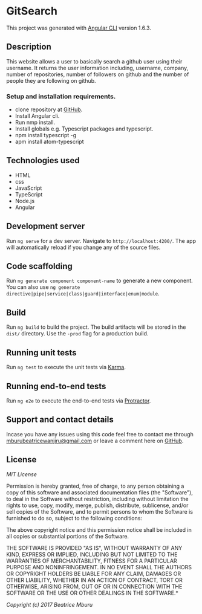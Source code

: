 
# GitSearch

This project was generated with [Angular CLI](https://github.com/angular/angular-cli) version 1.6.3.

## Description
This website allows a user to basically search a github user using their username. It returns the user information including, username, company, number of repositories, number of followers on github and the number of people they are following on github.

### Setup and installation requirements.
* clone repository at [GitHub](https://github.com/mburuBeatrice/Git-Search.git).
* Install Angular cli.
* Run nmp install.
* Install globals e.g. Typescript packages and typescript.
* npm install typescript -g
* apm install atom-typescript

## Technologies used
* HTML
* css
* JavaScript
* TypeScript
* Node.js
* Angular

## Development server

Run `ng serve` for a dev server. Navigate to `http://localhost:4200/`. The app will automatically reload if you change any of the source files.

## Code scaffolding

Run `ng generate component component-name` to generate a new component. You can also use `ng generate directive|pipe|service|class|guard|interface|enum|module`.

## Build

Run `ng build` to build the project. The build artifacts will be stored in the `dist/` directory. Use the `-prod` flag for a production build.

## Running unit tests

Run `ng test` to execute the unit tests via [Karma](https://karma-runner.github.io).

## Running end-to-end tests

Run `ng e2e` to execute the end-to-end tests via [Protractor](http://www.protractortest.org/).

## Support and contact details
Incase you have any issues using this code feel free  to contact me through mburubeatricewanjiru@gmail.com or leave a comment here on [GitHub](https://github.com/mburuBeatrice).

## License
*MIT License*

Permission is hereby granted, free of charge, to any person obtaining a copy of this software and associated documentation files (the "Software"), to deal in the Software without restriction, including without limitation the rights to use, copy, modify, merge, publish, distribute, sublicense, and/or sell copies of the Software, and to permit persons to whom the Software is furnished to do so, subject to the following conditions:

The above copyright notice and this permission notice shall be included in all copies or substantial portions of the Software.

THE SOFTWARE IS PROVIDED "AS IS", WITHOUT WARRANTY OF ANY KIND, EXPRESS OR IMPLIED, INCLUDING BUT NOT LIMITED TO THE WARRANTIES OF MERCHANTABILITY, FITNESS FOR A PARTICULAR PURPOSE AND NONINFRINGEMENT. IN NO EVENT SHALL THE AUTHORS OR COPYRIGHT HOLDERS BE LIABLE FOR ANY CLAIM, DAMAGES OR OTHER LIABILITY, WHETHER IN AN ACTION OF CONTRACT, TORT OR OTHERWISE, ARISING FROM, OUT OF OR IN CONNECTION WITH THE SOFTWARE OR THE USE OR OTHER DEALINGS IN THE SOFTWARE.*

*Copyright (c) 2017 Beatrice Mburu*
